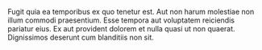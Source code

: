 Fugit quia ea temporibus ex quo tenetur est. Aut non harum molestiae non illum commodi praesentium. Esse tempora aut voluptatem reiciendis pariatur eius. Ex aut provident dolorem et nulla quasi ut non quaerat. Dignissimos deserunt cum blanditiis non sit.